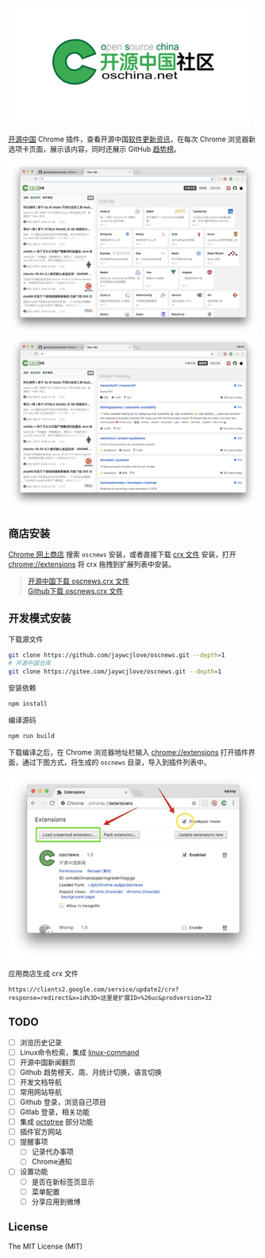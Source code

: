 <p align="center">
  <a href="http://www.oschina.net/">
    <img height="240" src="img/oschina.svg?sanitize=true">
  </a>
</p>

[开源中国](http://www.oschina.net/) Chrome 插件，查看开源中国[软件更新资讯](http://www.oschina.net/news/project)，在每次 Chrome 浏览器新选项卡页面，展示该内容，同时还展示 GitHub [趋势榜](http://github.com/trending)。


<div align="center">
  <img src="./img/osc-news.png"> 
  <img src="./img/osc-news2.png"> 
</div>

## 商店安装

[Chrome 网上商店](https://chrome.google.com/webstore/detail/oscnews/iheapfheanfjcemgneblljhaebonakbg) 搜索 `oscnews` 安装，或者直接下载 [crx 文件](https://github.com/jaywcjlove/oscnews/releases/download/v1.0.0/oscnews-v1.0.0.crx) 安装，打开 [chrome://extensions](chrome://extensions/) 将 crx 拖拽到扩展列表中安装。

> [开源中国下载 oscnews.crx 文件](https://gitee.com/jaywcjlove/oscnews/releases/v1.0.0)  
> [Github下载 oscnews.crx 文件](https://github.com/jaywcjlove/oscnews/releases/download/v1.0.0/oscnews-v1.0.0.crx)  

## 开发模式安装

下载源文件

```bash
git clone https://github.com/jaywcjlove/oscnews.git --depth=1
# 开源中国仓库
git clone https://gitee.com/jaywcjlove/oscnews.git --depth=1
```

安装依赖

```bash
npm install 
```

编译源码

```bash
npm run build
```

下载编译之后，在 Chrome 浏览器地址栏输入 [chrome://extensions](chrome://extensions/)  打开插件界面，通过下图方式，将生成的 `oscnews` 目录，导入到插件列表中。

![](./img/osc-extensions.png)


应用商店生成 crx 文件

```
https://clients2.google.com/service/update2/crx?response=redirect&x=id%3D<这里是扩展ID>%26uc&prodversion=32
```

## TODO

- [ ] 浏览历史记录
- [ ] Linux命令检索，集成 [linux-command](https://github.com/jaywcjlove/linux-command)
- [ ] 开源中国新闻翻页
- [ ] Github 趋势榜天、周、月统计切换，语言切换
- [ ] 开发文档导航
- [ ] 常用网站导航
- [ ] Github 登录，浏览自己项目
- [ ] Gitlab 登录，相关功能
- [ ] 集成 [octotree](https://github.com/buunguyen/octotree) 部分功能
- [ ] 插件官方网站
- [ ] 提醒事项
  - [ ] 记录代办事项
  - [ ] Chrome通知
- [ ] 设置功能
  - [ ] 是否在新标签页显示
  - [ ] 菜单配置
  - [ ] 分享应用到微博

## License

The MIT License (MIT)